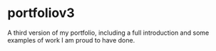# portfoliov3
A third version of my portfolio, including a full introduction and some examples of work I am proud to have done.
